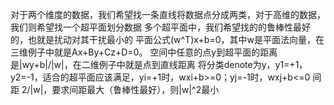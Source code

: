 对于两个维度的数据，我们希望找一条直线将数据点分成两类，对于高维的数据，我们则希望找一个超平面划分数据
多个超平面中，我们希望找的的鲁棒性最好的，也就是扰动对其干扰最小的
平面公式(w^T)x+b=0，其中w是平面法向量，在三维例子中就是Ax+By+Cz+D=0。
空间中任意的点y到超平面的距离是|wy+b|/|w|，在二维例子中就是点到直线距离
将分类denote为y，y1=+1，y2=-1，适合的超平面应该满足，yi=+1时，wxi+b>=0；yj=-1时，wxj+b<=0
间距 2/|w|，要求间距最大（鲁棒性最好），则|w|^2最小
